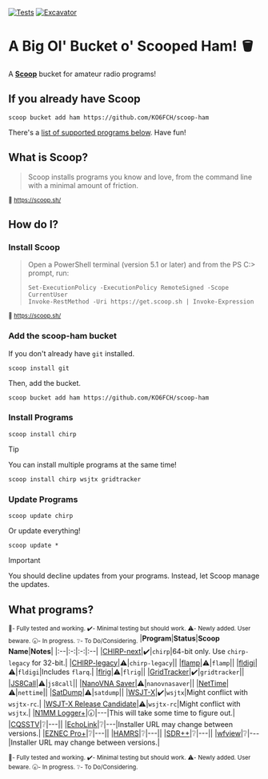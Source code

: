 [![Tests](https://github.com/KO6FCH/scoop-ham/actions/workflows/ci.yml/badge.svg)](https://github.com/KO6FCH/scoop-ham/actions/workflows/ci.yml) [![Excavator](https://github.com/KO6FCH/scoop-ham/actions/workflows/excavator.yml/badge.svg)](https://github.com/KO6FCH/scoop-ham/actions/workflows/excavator.yml)
# A Big Ol' Bucket o' Scooped Ham! 🪣
A **[Scoop](https://scoop.sh/)** bucket for amateur radio programs!
## If you already have Scoop
```pwsh
scoop bucket add ham https://github.com/KO6FCH/scoop-ham
```
There's a [list of supported programs below](#scoop-ham.programs). Have fun!
## What is Scoop?
> Scoop installs programs you know and love, from the command line with a minimal amount of friction.

<sup>:link: https://scoop.sh/</sup>
## How do I?
### Install Scoop
> Open a PowerShell terminal (version 5.1 or later) and from the PS C:\> prompt, run:
> ```pwsh
> Set-ExecutionPolicy -ExecutionPolicy RemoteSigned -Scope CurrentUser
> Invoke-RestMethod -Uri https://get.scoop.sh | Invoke-Expression
> ```
<sup>:link: https://scoop.sh/</sup>
### Add the **scoop-ham** bucket
If you don't already have `git` installed.
```pwsh
scoop install git
```
Then, add the bucket.
```pwsh
scoop bucket add ham https://github.com/KO6FCH/scoop-ham
```
### Install Programs
```pwsh
scoop install chirp
```
> [!TIP]
> You can install multiple programs at the same time!
>
> `scoop install chirp wsjtx gridtracker`

### Update Programs
```pwsh
scoop update chirp
```
Or update everything!
```pwsh
scoop update *
```
> [!IMPORTANT]
> You should decline updates from your programs. Instead, let Scoop manage the updates.
## <a name="scoop-ham.programs">What programs?</a>
<sub>:100:- Fully tested and working. :heavy_check_mark:- Minimal testing but should work. :warning:- Newly added. User beware. :clock730:- In progress. :grey_question:- To Do/Considering.</sub>
|**Program**|**Status**|**Scoop Name**|**Notes**|
|:--|:-:|:-:|:--|
|[CHIRP-next](https://chirpmyradio.com/)|:heavy_check_mark:|`chirp`|64-bit only. Use `chirp-legacy` for 32-bit.|
|[CHIRP-legacy](https://chirpmyradio.com/)|:warning:|`chirp-legacy`||
|[flamp](http://www.w1hkj.com/)|:warning:|`flamp`||
|[fldigi](http://www.w1hkj.com/)|:warning:|`fldigi`|Includes `flarq`.|
|[flrig](http://www.w1hkj.com/)|:warning:|`flrig`||
|[GridTracker](https://gridtracker.org)|:heavy_check_mark:|`gridtracker`||
|[JS8Call](http://js8call.com/)|:warning:|`js8call`||
|[NanoVNA Saver](https://github.com/NanoVNA-Saver/nanovna-saver)|:warning:|`nanovnasaver`||
|[NetTime](https://www.timesynctool.com/)|:warning:|`nettime`||
|[SatDump](https://www.satdump.org/)|:warning:|`satdump`||
|[WSJT-X](https://wsjt.sourceforge.io/wsjtx.html)|:heavy_check_mark:|`wsjtx`|Might conflict with `wsjtx-rc`.|
|[WSJT-X Release Candidate](https://wsjt.sourceforge.io/wsjtx.html)|:warning:|`wsjtx-rc`|Might conflict with `wsjtx`.|
|[N1MM Logger+](https://n1mmwp.hamdocs.com/)|:clock730:|---|This will take some time to figure out.|
|[CQSSTV](https://www.cqsstv.com/)|:grey_question:|---||
|[EchoLink](https://www.echolink.org/)|:grey_question:|---|Installer URL may change between versions.|
|[EZNEC Pro+](https://www.eznec.com/)|:grey_question:|---||
|[HAMRS](https://hamrs.app/)|:grey_question:|---||
|[SDR++](https://www.sdrpp.org/)|:grey_question:|---||
|[wfview](https://wfview.org/)|:grey_question:|---|Installer URL may change between versions.|

<sup>:100:- Fully tested and working. :heavy_check_mark:- Minimal testing but should work. :warning:- Newly added. User beware. :clock730:- In progress. :grey_question:- To Do/Considering.</sup>
